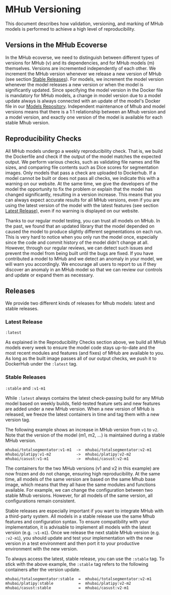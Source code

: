 # MHub Versioning

This document describes how validation, versioning, and marking of MHub models is performed to achieve a high level of reproducibility.

## Versions in the MHub Ecoverse

In the MHub ecoverse, we need to distinguish between different types of versions for MHub (v) and its dependencies, and for MHub models (m) themselves. Versions are incremented independently of each other. We increment the MHub version whenever we release a new version of MHub (see section [Stable Releases](versioning.md#stable-releases)). For models, we increment the model version whenever the model releases a new version or when the model is significantly updated. Since specifying the model version in the Docker file is mandatory for MHub models, a change in model version due to a model update always is always connected with an update of the model's Docker file in our [Models Repository](https://github.com/MHubAI/models/). Independent maintenance of Mhub and model versions means that there is a 1:1 relationship between an Mhub version and a model version, and exactly one version of the model is available for each stable Mhub version.

## Reproducibility Checks

All MHub models undergo a weekly reproducibility check. That is, we build the Dockerfile and check if the output of the model matches the expected output. We perform various checks, such as validating file names and file sizes, and comparing file contents such as Dice scores for segmentation images. Only models that pass a check are uploaded to Dockerhub. If a model cannot be built or does not pass all checks, we indicate this with a warning on our website. At the same time, we give the developers of the model the opportunity to fix the problem or explain that the model has changed significantly, resulting in a version increase. This means that you can always expect accurate results for all MHub versions, even if you are using the latest version of the model with the latest features (see section [Latest Release](versioning.md#latest-release)), even if no warning is displayed on our website.

Thanks to our regular model testing, you can trust all models on MHub. In the past, we found that an updated library that the model depended on caused the model to produce slightly different segmentations on each run. This is very hard to notice when you only run the model once, especially since the code and commit history of the model didn't change at all. However, through our regular reviews, we can detect such issues and prevent the model from being built until the bugs are fixed. If you have contributed a model to MHub and we detect an anomaly in your model, we will warn you accordingly. We encourage all users to report to us if they discover an anomaly in an MHub model so that we can review our controls and update or expand them as necessary.

## Releases

We provide two different kinds of releases for Mhub models: latest and stable releases.

### Latest Release

`:latest`

As explained in the Reproducibility Checks section above, we build all MHub models every week to ensure the model code stays up-to-date and the most recent modules and features (and fixes) of MHub are available to you. As long as the built image passes all of our output checks, we push it to DockerHub under the `:latest` tag.

### Stable Releases

`:stable` and `:v1-m1`

While `:latest` always contains the latest check-passing build for any MHub model based on weekly builds, field-tested feature sets and new features are added under a new MHub version. When a new version of MHub is released, we freeze the latest containers in time and tag them with a new version tag.

The following example shows an increase in MHub version from `v1` to `v2`. Note that the version of the model (m1, m2, ...) is maintained during a stable MHub version.

```text
mhubai/totalsegmentator:v1-m1  ->  mhubai/totalsegmentator:v2-m1
mhubai/platipy:v1-m2           ->  mhubai/platipy:v2-m2
mhubai/casust:v1-m1            ->  mhubai/casust:v2-m1
```

The containers for the two MHub versions (v1 and v2 in this example) are now frozen and do not change, ensuring high reproducibility. At the same time, all models of the same version are based on the same Mhub base image, which means that they all have the same modules and functions available. For example, we can change the configuration between two stable Mhub versions. However, for all models of the same version, all configurations remain consistent.

Stable releases are especially important if you want to integrate MHub with a third-party system. All models in a stable release use the same Mhub features and configuration syntax. To ensure compatibility with your implementation, it is advisable to implement all models with the latest version (e.g. `:v1-m1`). Once we release the next stable MHub version (e.g. `:v2-m1`), you should update and test your implementation with the new version in a test environment and then port it to your productive environment with the new version.

To always access the latest, stable release, you can use the `:stable` tag. To stick with the above example, the `:stable` tag refers to the following containers after the version update.

```text
mhubai/totalsegmentator:stable  =  mhubai/totalsegmentator:v2-m1
mhubai/platipy:stable           =  mhubai/platipy:v2-m2
mhubai/casust:stable            =  mhubai/casust:v2-m1
```
